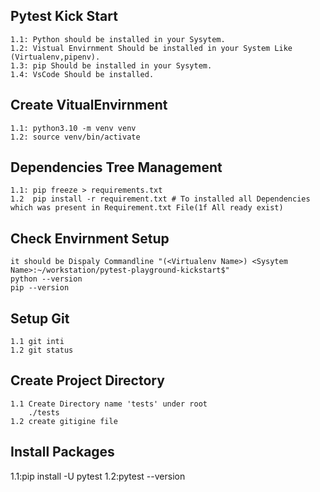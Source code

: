 ## Pytest Kick Start

    1.1: Python should be installed in your Sysytem.
    1.2: Vistual Envirnment Should be installed in your System Like (Virtualenv,pipenv).
    1.3: pip Should be installed in your Sysytem.
    1.4: VsCode Should be installed.

## Create VitualEnvirnment

    1.1: python3.10 -m venv venv
    1.2: source venv/bin/activate

## Dependencies Tree Management

    1.1: pip freeze > requirements.txt
    1.2  pip install -r requirement.txt # To installed all Dependencies which was present in Requirement.txt File(1f All ready exist)

## Check Envirnment Setup

    it should be Dispaly Commandline "(<Virtualenv Name>) <Sysytem Name>:~/workstation/pytest-playground-kickstart$"
    python --version
    pip --version

## Setup Git

    1.1 git inti
    1.2 git status

## Create Project Directory

    1.1 Create Directory name 'tests' under root
        ./tests
    1.2 create gitigine file

## Install Packages

1.1:pip install -U pytest
1.2:pytest --version
